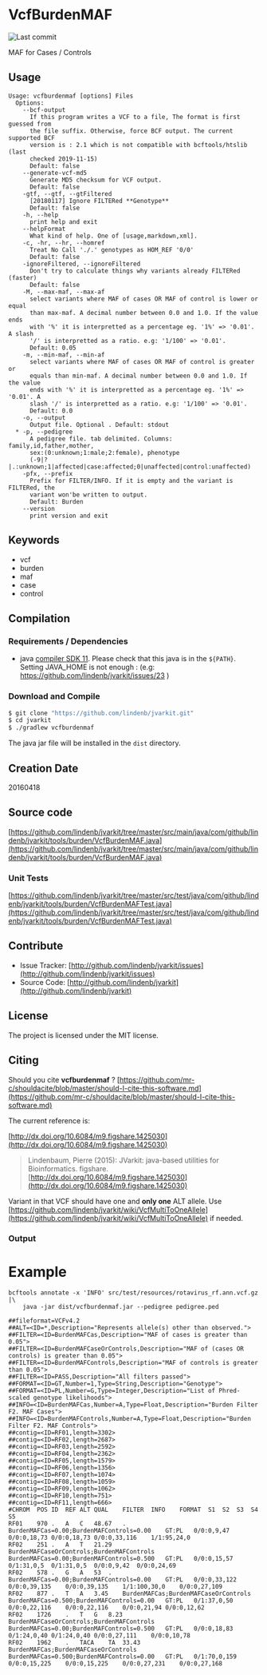 # VcfBurdenMAF

![Last commit](https://img.shields.io/github/last-commit/lindenb/jvarkit.png)

MAF for Cases / Controls 


## Usage

```
Usage: vcfburdenmaf [options] Files
  Options:
    --bcf-output
      If this program writes a VCF to a file, The format is first guessed from 
      the file suffix. Otherwise, force BCF output. The current supported BCF 
      version is : 2.1 which is not compatible with bcftools/htslib (last 
      checked 2019-11-15)
      Default: false
    --generate-vcf-md5
      Generate MD5 checksum for VCF output.
      Default: false
    -gtf, --gtf, --gtFiltered
      [20180117] Ignore FILTERed **Genotype**
      Default: false
    -h, --help
      print help and exit
    --helpFormat
      What kind of help. One of [usage,markdown,xml].
    -c, -hr, --hr, --homref
      Treat No Call './.' genotypes as HOM_REF '0/0'
      Default: false
    -ignoreFiltered, --ignoreFiltered
      Don't try to calculate things why variants already FILTERed (faster)
      Default: false
    -M, --max-maf, --max-af
      select variants where MAF of cases OR MAF of control is lower or equal 
      than max-maf. A decimal number between 0.0 and 1.0. If the value ends 
      with '%' it is interpretted as a percentage eg. '1%' => '0.01'. A slash 
      '/' is interpretted as a ratio. e.g: '1/100' => '0.01'.
      Default: 0.05
    -m, --min-maf, --min-af
      select variants where MAF of cases OR MAF of control is greater or 
      equals than min-maf. A decimal number between 0.0 and 1.0. If the value 
      ends with '%' it is interpretted as a percentage eg. '1%' => '0.01'. A 
      slash '/' is interpretted as a ratio. e.g: '1/100' => '0.01'.
      Default: 0.0
    -o, --output
      Output file. Optional . Default: stdout
  * -p, --pedigree
      A pedigree file. tab delimited. Columns: family,id,father,mother, 
      sex:(0:unknown;1:male;2:female), phenotype 
      (-9|?|.:unknown;1|affected|case:affected;0|unaffected|control:unaffected) 
    -pfx, --prefix
      Prefix for FILTER/INFO. If it is empty and the variant is FILTERed, the 
      variant won'be written to output.
      Default: Burden
    --version
      print version and exit

```


## Keywords

 * vcf
 * burden
 * maf
 * case
 * control


## Compilation

### Requirements / Dependencies

* java [compiler SDK 11](https://jdk.java.net/11/). Please check that this java is in the `${PATH}`. Setting JAVA_HOME is not enough : (e.g: https://github.com/lindenb/jvarkit/issues/23 )


### Download and Compile

```bash
$ git clone "https://github.com/lindenb/jvarkit.git"
$ cd jvarkit
$ ./gradlew vcfburdenmaf
```

The java jar file will be installed in the `dist` directory.


## Creation Date

20160418

## Source code 

[https://github.com/lindenb/jvarkit/tree/master/src/main/java/com/github/lindenb/jvarkit/tools/burden/VcfBurdenMAF.java](https://github.com/lindenb/jvarkit/tree/master/src/main/java/com/github/lindenb/jvarkit/tools/burden/VcfBurdenMAF.java)

### Unit Tests

[https://github.com/lindenb/jvarkit/tree/master/src/test/java/com/github/lindenb/jvarkit/tools/burden/VcfBurdenMAFTest.java](https://github.com/lindenb/jvarkit/tree/master/src/test/java/com/github/lindenb/jvarkit/tools/burden/VcfBurdenMAFTest.java)


## Contribute

- Issue Tracker: [http://github.com/lindenb/jvarkit/issues](http://github.com/lindenb/jvarkit/issues)
- Source Code: [http://github.com/lindenb/jvarkit](http://github.com/lindenb/jvarkit)

## License

The project is licensed under the MIT license.

## Citing

Should you cite **vcfburdenmaf** ? [https://github.com/mr-c/shouldacite/blob/master/should-I-cite-this-software.md](https://github.com/mr-c/shouldacite/blob/master/should-I-cite-this-software.md)

The current reference is:

[http://dx.doi.org/10.6084/m9.figshare.1425030](http://dx.doi.org/10.6084/m9.figshare.1425030)

> Lindenbaum, Pierre (2015): JVarkit: java-based utilities for Bioinformatics. figshare.
> [http://dx.doi.org/10.6084/m9.figshare.1425030](http://dx.doi.org/10.6084/m9.figshare.1425030)


Variant in that VCF should have one and **only one** ALT allele. Use [https://github.com/lindenb/jvarkit/wiki/VcfMultiToOneAllele](https://github.com/lindenb/jvarkit/wiki/VcfMultiToOneAllele) if needed.

### Output

# Example

```
bcftools annotate -x 'INFO' src/test/resources/rotavirus_rf.ann.vcf.gz |\
	java -jar dist/vcfburdenmaf.jar --pedigree pedigree.ped

##fileformat=VCFv4.2
##ALT=<ID=*,Description="Represents allele(s) other than observed.">
##FILTER=<ID=BurdenMAFCas,Description="MAF of cases is greater than 0.05">
##FILTER=<ID=BurdenMAFCaseOrControls,Description="MAF of (cases OR controls) is greater than 0.05">
##FILTER=<ID=BurdenMAFControls,Description="MAF of controls is greater than 0.05">
##FILTER=<ID=PASS,Description="All filters passed">
##FORMAT=<ID=GT,Number=1,Type=String,Description="Genotype">
##FORMAT=<ID=PL,Number=G,Type=Integer,Description="List of Phred-scaled genotype likelihoods">
##INFO=<ID=BurdenMAFCas,Number=A,Type=Float,Description="Burden Filter F2. MAF Cases">
##INFO=<ID=BurdenMAFControls,Number=A,Type=Float,Description="Burden Filter F2. MAF Controls">
##contig=<ID=RF01,length=3302>
##contig=<ID=RF02,length=2687>
##contig=<ID=RF03,length=2592>
##contig=<ID=RF04,length=2362>
##contig=<ID=RF05,length=1579>
##contig=<ID=RF06,length=1356>
##contig=<ID=RF07,length=1074>
##contig=<ID=RF08,length=1059>
##contig=<ID=RF09,length=1062>
##contig=<ID=RF10,length=751>
##contig=<ID=RF11,length=666>
#CHROM	POS	ID	REF	ALT	QUAL	FILTER	INFO	FORMAT	S1	S2	S3	S4	S5
RF01	970	.	A	C	48.67	.	BurdenMAFCas=0.00;BurdenMAFControls=0.00	GT:PL	0/0:0,9,47	0/0:0,18,73	0/0:0,18,73	0/0:0,33,116	1/1:95,24,0
RF02	251	.	A	T	21.29	BurdenMAFCaseOrControls;BurdenMAFControls	BurdenMAFCas=0.00;BurdenMAFControls=0.500	GT:PL	0/0:0,15,57	0/1:31,0,5	0/1:31,0,5	0/0:0,9,42	0/0:0,24,69
RF02	578	.	G	A	53	.	BurdenMAFCas=0.00;BurdenMAFControls=0.00	GT:PL	0/0:0,33,122	0/0:0,39,135	0/0:0,39,135	1/1:100,30,0	0/0:0,27,109
RF02	877	.	T	A	3.45	BurdenMAFCas;BurdenMAFCaseOrControls	BurdenMAFCas=0.500;BurdenMAFControls=0.00	GT:PL	0/1:37,0,50	0/0:0,22,116	0/0:0,22,116	0/0:0,21,94	0/0:0,12,62
RF02	1726	.	T	G	8.23	BurdenMAFCaseOrControls;BurdenMAFControls	BurdenMAFCas=0.00;BurdenMAFControls=0.500	GT:PL	0/0:0,18,83	0/1:24,0,40	0/1:24,0,40	0/0:0,27,111	0/0:0,10,78
RF02	1962	.	TACA	TA	33.43	BurdenMAFCas;BurdenMAFCaseOrControls	BurdenMAFCas=0.500;BurdenMAFControls=0.00	GT:PL	0/1:70,0,159	0/0:0,15,225	0/0:0,15,225	0/0:0,27,231	0/0:0,27,168
```

